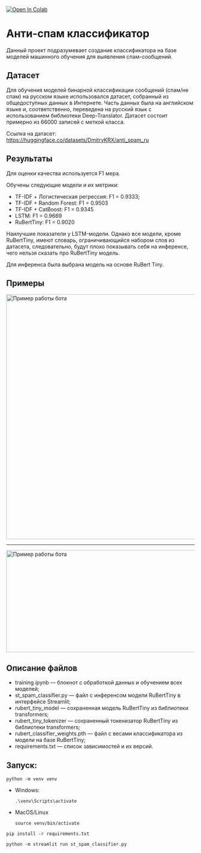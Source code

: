 <a href="https://colab.research.google.com/drive/10ZfVn7CXRQiJ6pR5JY4yOe13nhm1pYIE">
  <img src="https://colab.research.google.com/assets/colab-badge.svg" alt="Open In Colab"/>
</a> 

# Анти-спам классификатор

Данный проект подразумевает создание классификатора на базе моделей машинного обучения для выявления спам-сообщений.

## Датасет
Для обучения моделей бинарной классификации сообщений (спам/не спам) на русском языке использовался датасет, собранный из общедоступных данных в Интернете. Часть данных была на английском языке и, соответственно, переведена на русский язык с использованием библиотеки Deep-Translator. Датасет состоит примерно из 66000 записей с меткой класса. 

Ссылка на датасет: https://huggingface.co/datasets/DmitryKRX/anti_spam_ru

## Результаты

Для оценки качества используется F1 мера.

Обучены следующие модели и их метрики:

- TF-IDF + Логистическая регрессия: F1 = 0.9333;
- TF-IDF + Random Forest: F1 = 0.9503
- TF-IDF + CatBoost: F1 = 0.9345
- LSTM: F1 = 0.9669
- RuBertTiny: F1 = 0.9020

Наилучшие показатели у LSTM-модели. Однако все модели, кроме RuBertTiny, имеют словарь, ограничивающийся набором слов из датасета, следовательно, будут плохо показывать себя на инференсе, чего нельзя сказать про RuBertTiny модель.

Для инференса была выбрана модель на основе RuBert Tiny.

## Примеры

<img src="https://github.com/user-attachments/assets/8d47c2ed-ef95-451c-8f8d-771591b627ba" alt="Пример работы бота" width="568" height="653">

---

<img src="https://github.com/user-attachments/assets/9ad35217-f674-40d2-b3c6-6a8597ef8c0a" alt="Пример работы бота" width="554" height="272">

## Описание файлов

- training.ipynb — блокнот с обработкой данных и обучением всех моделей;
- st_spam_classifier.py — файл с инференсом модели RuBertTiny в интерфейсе Streamlit;
- rubert_tiny_model — сохраненная модель RuBertTiny из библиотеки transformers;
- rubert_tiny_tokenizer — сохраненный токенизатор RuBertTiny из библиотеки transformers;
- rubert_classifier_weights.pth — файл с весами классификатора из модели на базе RuBertTiny;
- requirements.txt — список зависимостей и их версий.


## Запуск:

```
python -m venv venv
```
- Windows:
  ```
  .\venv\Scripts\activate
  ```
- MacOS/Linux
  ```
  source venv/bin/activate
  ```

```
pip install -r requirements.txt
```
```
python -m streamlit run st_spam_classifier.py
```
